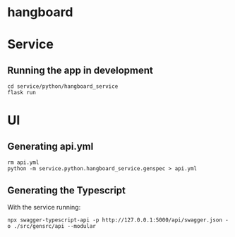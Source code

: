 # hangboard


# Service
## Running the app in development
```
cd service/python/hangboard_service
flask run
```

# UI
## Generating api.yml
```
rm api.yml
python -m service.python.hangboard_service.genspec > api.yml
```
## Generating the Typescript
With the service running:
```
npx swagger-typescript-api -p http://127.0.0.1:5000/api/swagger.json -o ./src/gensrc/api --modular
```